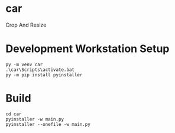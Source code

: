 # car
Crop And Resize

# Development Workstation Setup

```shell
py -m venv car
.\car\Scripts\activate.bat
py -m pip install pyinstaller
```

# Build
```shell
cd car
pyinstaller -w main.py
pyinstaller --onefile -w main.py
```
